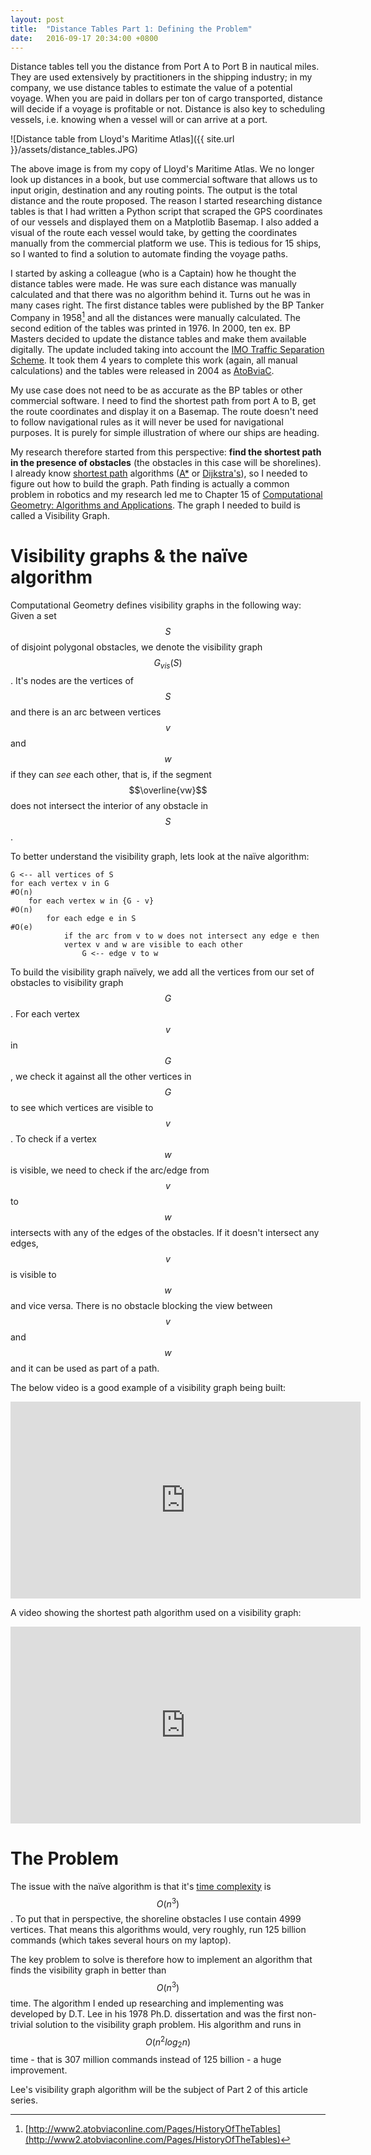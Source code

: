 ```yaml
---
layout: post
title:  "Distance Tables Part 1: Defining the Problem"
date:   2016-09-17 20:34:00 +0800
---
```

Distance tables tell you the distance from Port A to Port B in nautical miles.
They are used extensively by practitioners in the shipping industry; in my
company, we use distance tables to estimate the value of a potential voyage.
When you are paid in dollars per ton of cargo transported, distance will
decide if a voyage is profitable or not. Distance is also key to scheduling
vessels, i.e. knowing when a vessel will or can arrive at a port.

![Distance table from Lloyd's Maritime Atlas]({{ site.url }}/assets/distance_tables.JPG)

The above image is from my copy of Lloyd's Maritime Atlas. We no longer look up
distances in a book, but use commercial software that allows us to input origin, destination and any routing points. The output is the total distance and the
route proposed. The reason I started researching distance tables is that I had
written a Python script that scraped the GPS coordinates of our vessels and
displayed them on a Matplotlib Basemap. I also added a visual of the route each
vessel would take, by getting the coordinates manually from the commercial
platform we use. This is tedious for 15 ships, so I wanted to find a solution to
automate finding the voyage paths.

I started by asking a colleague (who is a Captain) how he thought the distance
tables were made. He was sure each distance was manually calculated and that there
was no algorithm behind it. Turns out he was in many cases right. The first
distance tables were published by the BP Tanker Company in 1958[^1] and all the
distances were manually calculated. The second edition of the tables was printed
in 1976. In 2000, ten ex. BP Masters decided to update the distance tables and
make them available digitally. The update included taking into account the
[IMO Traffic Separation Scheme](https://en.wikipedia.org/wiki/Traffic_Separation_Scheme).
It took them 4 years to complete this work (again, all manual calculations) and
the tables were released in 2004 as [AtoBviaC](http://www2.atobviaconline.com/).

My use case does not need to be as accurate as the BP tables or other commercial
software. I need to find the shortest path from port A to B, get the route
coordinates and display it on a Basemap. The route doesn't need to follow navigational
rules as it will never be used for navigational purposes. It is purely for
simple illustration of where our ships are heading.

My research therefore started from this perspective: **find the shortest path
in the presence of obstacles** (the obstacles in this case will be shorelines).
I already know [shortest path](https://en.wikipedia.org/wiki/Shortest_path_problem)
algorithms ([A\*](https://en.wikipedia.org/wiki/A*_search_algorithm) or
[Dijkstra's](https://en.wikipedia.org/wiki/Dijkstra%27s_algorithm)), so I needed
to figure out how to build the graph. Path finding is actually a common problem in
robotics and my research led me to Chapter 15 of [Computational Geometry: Algorithms and Applications](http://www.amazon.com/Computational-Geometry-Applications-Mark-Berg/dp/3540779736/).
The graph I needed to build is called a Visibility Graph.

# Visibility graphs & the naïve algorithm
Computational Geometry defines visibility graphs in the following way: Given a
set $$S$$ of disjoint polygonal obstacles, we denote the visibility
graph $$G_{vis}(S)$$. It's nodes are the vertices of $$S$$ and there is an arc
between vertices $$v$$ and $$w$$ if they can *see* each other, that is, if the
segment $$\overline{vw}$$ does not intersect the interior of any obstacle
in $$S$$.

To better understand the visibility graph, lets look at the naïve algorithm:
```
G <-- all vertices of S
for each vertex v in G                                            #O(n)
    for each vertex w in {G - v}                                  #O(n)
        for each edge e in S                                      #O(e)
            if the arc from v to w does not intersect any edge e then
            vertex v and w are visible to each other
                G <-- edge v to w
```
To build the visibility graph naïvely, we add all the vertices from our set of
obstacles to visibility graph $$G$$. For each vertex $$v$$ in $$G$$, we check it
against all the other vertices in $$G$$ to see which vertices are visible to $$v$$.
To check if a vertex $$w$$ is visible, we need to check if the arc/edge
from $$v$$ to $$w$$ intersects with any of the edges of the obstacles. If it
doesn't intersect any edges, $$v$$ is visible to $$w$$ and vice versa. There is
no obstacle blocking the view between $$v$$ and $$w$$ and it can be used as part
of a path.

The below video is a good example of a visibility graph being built:
<iframe width="560" height="315" src="https://www.youtube.com/embed/TPknuBp42fs" frameborder="0" allowfullscreen></iframe>

A video showing the shortest path algorithm used on a visibility graph:
<iframe width="560" height="315" src="https://www.youtube.com/embed/9YCx5YeSLmo" frameborder="0" allowfullscreen></iframe>


# The Problem
The issue with the naïve algorithm is that it's [time complexity](https://en.wikipedia.org/wiki/Time_complexity) is $$O(n^3)$$.
To put that in perspective, the shoreline obstacles I use contain 4999 vertices.
That means this algorithms would, very roughly, run 125 billion commands (which
takes several hours on my laptop).

The key problem to solve is therefore how to implement an algorithm that finds the
visibility graph in better than $$O(n^3)$$ time. The algorithm I ended up
researching and implementing was developed by D.T. Lee in his 1978 Ph.D.
dissertation and was the first non-trivial solution to the visibility graph
problem. His algorithm and runs in $$O(n^2 log_2 n)$$ time - that is 307 million
commands instead of 125 billion - a huge improvement.

Lee's visibility graph algorithm will be the subject of Part 2 of this article
series.

[^1]: [http://www2.atobviaconline.com/Pages/HistoryOfTheTables](http://www2.atobviaconline.com/Pages/HistoryOfTheTables)
